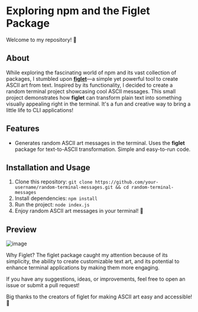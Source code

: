 # Exploring npm and the Figlet Package

Welcome to my repository! 🎉

## About

While exploring the fascinating world of npm and its vast collection of packages, I stumbled upon **[figlet](https://www.npmjs.com/package/figlet)**—a simple yet powerful tool to create ASCII art from text. Inspired by its functionality, I decided to create a random terminal project showcasing cool ASCII messages. This small project demonstrates how **figlet** can transform plain text into something visually appealing right in the terminal. It's a fun and creative way to bring a little life to CLI applications!

## Features

- Generates random ASCII art messages in the terminal. Uses the **figlet** package for text-to-ASCII transformation. Simple and easy-to-run code.

## Installation and Usage

1. Clone this repository: `git clone https://github.com/your-username/random-terminal-messages.git && cd random-terminal-messages`  
2. Install dependencies: `npm install`  
3. Run the project: `node index.js`  
4. Enjoy random ASCII art messages in your terminal! 🎨

## Preview

![image](https://github.com/user-attachments/assets/c8284694-b5aa-4007-b6b1-af4755758ee5)

Why Figlet?
The figlet package caught my attention because of its simplicity, the ability to create customizable text art, and its potential to enhance terminal applications by making them more engaging.

If you have any suggestions, ideas, or improvements, feel free to open an issue or submit a pull request!

Big thanks to the creators of figlet for making ASCII art easy and accessible! 🚀
